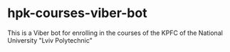 # hpk-courses-viber-bot
This is a Viber bot for enrolling in the courses of the KPFC of the National University "Lviv Polytechnic"